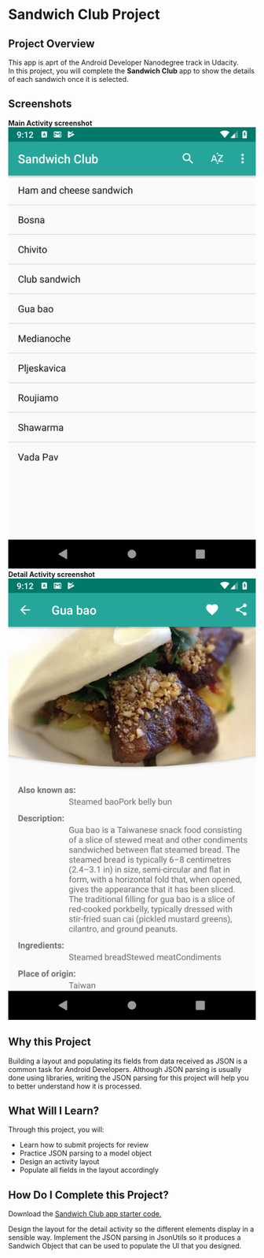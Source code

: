# Sandwich Club Project 


## Project Overview
This app is aprt of the Android Developer Nanodegree track in Udacity.  
In this project, you will complete the **Sandwich Club** app to
show the details of each sandwich once it is selected.

## Screenshots
**Main Activity screenshot**  
![Main Activity screenshot showing the list of sandwiches and the app UI](screenshots/activity_main.png)  
**Detail Activity screenshot**  
![Detail Activity screenshot showing the sandwich detail and the customized UI](screenshots/activity_detail.png)  

## Why this Project

Building a layout and populating its fields from data received as JSON
is a common task for Android Developers. Although JSON parsing is usually
done using libraries, writing the JSON parsing for  this project will
help you to better understand how it is processed.

## What Will I Learn?
Through this project, you will:
- Learn how to submit projects for review
- Practice JSON parsing to a model object
- Design an activity layout
- Populate all fields in the layout accordingly

## How Do I Complete this Project?
Download the [Sandwich Club app starter code.](https://github.com/udacity/sandwich-club-starter-code)

Design the layout for the detail activity so the different elements
display in a sensible way. Implement the JSON parsing in JsonUtils so it
produces a Sandwich Object that can be used to populate the UI that you designed.
